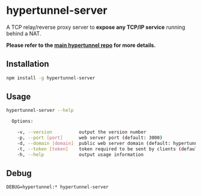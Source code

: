 # hypertunnel-server

A TCP relay/reverse proxy server to **expose any TCP/IP service** running behind a NAT.

**Please refer to the [main hypertunnel repo](https://github.com/berstend/hypertunnel) for more details.**

## Installation
```bash
npm install -g hypertunnel-server
```

## Usage
```bash
hypertunnel-server --help

  Options:

    -v, --version          output the version number
    -p, --port [port]      web server port (default: 3000)
    -d, --domain [domain]  public web server domain (default: hypertunnel.lvh.me)
    -t, --token [token]    token required to be sent by clients (default: free-server-please-be-nice)
    -h, --help             output usage information
```

## Debug
```
DEBUG=hypertunnel:* hypertunnel-server
```
